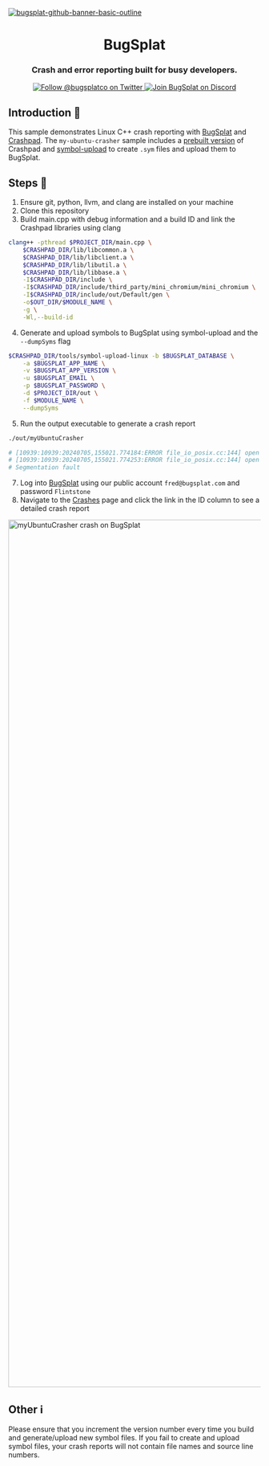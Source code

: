 [![bugsplat-github-banner-basic-outline](https://user-images.githubusercontent.com/20464226/149019306-3186103c-5315-4dad-a499-4fd1df408475.png)](https://bugsplat.com)
<br/>
# <div align="center">BugSplat</div> 
### **<div align="center">Crash and error reporting built for busy developers.</div>**
<div align="center">
    <a href="https://twitter.com/BugSplatCo">
        <img alt="Follow @bugsplatco on Twitter" src="https://img.shields.io/twitter/follow/bugsplatco?label=Follow%20BugSplat&style=social">
    </a>
    <a href="https://discord.gg/K4KjjRV5ve">
        <img alt="Join BugSplat on Discord" src="https://img.shields.io/discord/664965194799251487?label=Join%20Discord&logo=Discord&style=social">
    </a>
</div>

## Introduction 👋

This sample demonstrates Linux C++ crash reporting with [BugSplat](https://bugsplat.com) and [Crashpad](https://chromium.googlesource.com/crashpad/crashpad/+/master/README.md). The `my-ubuntu-crasher` sample includes a [prebuilt version](https://github.com/BugSplat-Git/my-ubuntu-crasher/tree/main/crashpad/lib) of Crashpad and [symbol-upload](https://github.com/BugSPlat-Git/symbol-upload) to create `.sym` files and upload them to BugSplat.

## Steps 🥾

1. Ensure git, python, llvm, and clang are installed on your machine
2. Clone this repository
3. Build main.cpp with debug information and a build ID and link the Crashpad libraries using clang

```bash
clang++ -pthread $PROJECT_DIR/main.cpp \
    $CRASHPAD_DIR/lib/libcommon.a \
    $CRASHPAD_DIR/lib/libclient.a \
    $CRASHPAD_DIR/lib/libutil.a \
    $CRASHPAD_DIR/lib/libbase.a \
    -I$CRASHPAD_DIR/include \
    -I$CRASHPAD_DIR/include/third_party/mini_chromium/mini_chromium \
    -I$CRASHPAD_DIR/include/out/Default/gen \
    -o$OUT_DIR/$MODULE_NAME \
    -g \
    -Wl,--build-id
```

4. Generate and upload symbols to BugSplat using symbol-upload and the `--dumpSyms` flag

```bash
$CRASHPAD_DIR/tools/symbol-upload-linux -b $BUGSPLAT_DATABASE \
    -a $BUGSPLAT_APP_NAME \
    -v $BUGSPLAT_APP_VERSION \
    -u $BUGSPLAT_EMAIL \
    -p $BUGSPLAT_PASSWORD \
    -d $PROJECT_DIR/out \
    -f $MODULE_NAME \
    --dumpSyms
```

5. Run the output executable to generate a crash report

```bash
./out/myUbuntuCrasher

# [10939:10939:20240705,155021.774184:ERROR file_io_posix.cc:144] open /sys/devices/system/cpu/cpu0/cpufreq/scaling_cur_freq: No such file or directory (2)
# [10939:10939:20240705,155021.774253:ERROR file_io_posix.cc:144] open /sys/devices/system/cpu/cpu0/cpufreq/scaling_max_freq: No such file or directory (2)
# Segmentation fault
```

7. Log into [BugSplat](https://bugsplat.com) using our public account `fred@bugsplat.com` and password `Flintstone`
8. Navigate to the [Crashes]([https://app.bugsplat.com/v2/crashes](https://app.bugsplat.com/v2/crashes?c0=appName&f0=CONTAINS&v0=myUbuntuCrasher&database=Fred)) page and click the link in the ID column to see a detailed crash report

<img width="1728" alt="myUbuntuCrasher crash on BugSplat" src="https://github.com/BugSplat-Git/my-ubuntu-crasher/assets/2646053/07c97d9c-29ea-486b-808e-785a6fc2597d">

## Other ℹ️

Please ensure that you increment the version number every time you build and generate/upload new symbol files. If you fail to create and upload symbol files, your crash reports will not contain file names and source line numbers.
